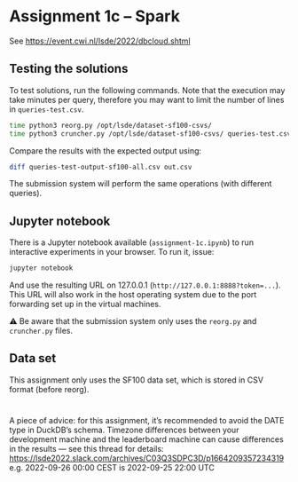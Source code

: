 # Assignment 1c – Spark

See https://event.cwi.nl/lsde/2022/dbcloud.shtml

## Testing the solutions

To test solutions, run the following commands. Note that the execution may take minutes per query, therefore you may want to limit the number of lines in `queries-test.csv`.

```bash
time python3 reorg.py /opt/lsde/dataset-sf100-csvs/
time python3 cruncher.py /opt/lsde/dataset-sf100-csvs/ queries-test.csv out.csv
```

Compare the results with the expected output using:

```bash
diff queries-test-output-sf100-all.csv out.csv
```

The submission system will perform the same operations (with different queries).

## Jupyter notebook

There is a Jupyter notebook available (`assignment-1c.ipynb`) to run interactive experiments in your browser. To run it, issue:

```bash
jupyter notebook
```

And use the resulting URL on 127.0.0.1 (`http://127.0.0.1:8888?token=...`). This URL will also work in the host operating system due to the port forwarding set up in the virtual machines.

:warning: Be aware that the submission system only uses the `reorg.py` and `cruncher.py` files.

## Data set

This assignment only uses the SF100 data set, which is stored in CSV format (before reorg).


#
A piece of advice: for this assignment, it’s recommended to avoid the DATE type in DuckDB’s schema. Timezone differences between your development machine and the leaderboard machine can cause differences in the results — see this thread for details: https://lsde2022.slack.com/archives/C03Q3SDPC3D/p1664209357234319
e.g. 2022-09-26 00:00 CEST is 2022-09-25 22:00 UTC
